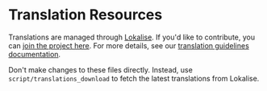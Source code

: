 # Translation Resources
Translations are managed through [Lokalise](https://developers.home-assistant.io/docs/translations/). If you'd like to contribute, you can [join the project here](https://lokalise.co/signup/3420425759f6d6d241f598.13594006/all/). For more details, see our [translation guidelines documentation](https://developers.home-assistant.io/docs/translations/).

Don't make changes to these files directly. Instead, use `script/translations_download` to fetch the latest translations from Lokalise.
